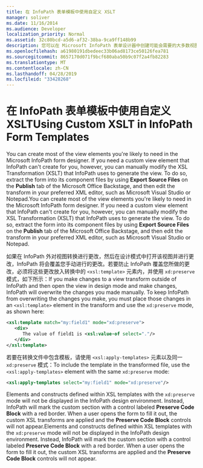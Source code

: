 ```yaml
---
title: 在 InfoPath 表单模板中使用自定义 XSLT
manager: soliver
ms.date: 11/16/2014
ms.audience: Developer
localization_priority: Normal
ms.assetid: 32c80bcd-a5d6-af32-38ba-9ca9ff148b99
description: 您可以在 Microsoft InfoPath 表单设计器中创建可能会需要的大多数视图元素。但是，如果需要 InfoPath 无法创建的自定义视图元素，则可以手动修改 InfoPath 用于生成视图的 XSL 转换 (XSLT)。为此，请使用 Microsoft Office Backstage 的发布选项卡上的导出源文件，将表单提取到其组件文件中，然后在首选的 XML 编辑器（如 Microsoft Visual Studio 或记事本）中编辑转换。
ms.openlocfilehash: a61980191dbedeec33b06ad8173ce50126fea781
ms.sourcegitcommit: 8657170d071f9bcf680aba50b9c07f2a4fb82283
ms.translationtype: MT
ms.contentlocale: zh-CN
ms.lasthandoff: 04/28/2019
ms.locfileid: "33428268"
---
```

# <a name="using-custom-xslt-in-infopath-form-templates"></a><span data-ttu-id="89e4d-105">在 InfoPath 表单模板中使用自定义 XSLT</span><span class="sxs-lookup"><span data-stu-id="89e4d-105">Using Custom XSLT in InfoPath Form Templates</span></span>

<span data-ttu-id="89e4d-p102">You can create most of the view elements you're likely to need in the Microsoft InfoPath form designer. If you need a custom view element that InfoPath can't create for you, however, you can manually modify the XSL Transformation (XSLT) that InfoPath uses to generate the view. To do so, extract the form into its component files by using **Export Source Files** on the **Publish** tab of the Microsoft Office Backstage, and then edit the transform in your preferred XML editor, such as Microsoft Visual Studio or Notepad.</span><span class="sxs-lookup"><span data-stu-id="89e4d-p102">You can create most of the view elements you're likely to need in the Microsoft InfoPath form designer. If you need a custom view element that InfoPath can't create for you, however, you can manually modify the XSL Transformation (XSLT) that InfoPath uses to generate the view. To do so, extract the form into its component files by using **Export Source Files** on the **Publish** tab of the Microsoft Office Backstage, and then edit the transform in your preferred XML editor, such as Microsoft Visual Studio or Notepad.</span></span> 
  
<span data-ttu-id="89e4d-p103">如果在 InfoPath 外对视图转换进行更改，然后在设计模式中打开该视图并进行更改，InfoPath 将会覆盖您手动进行的更改。若要防止 InfoPath 覆盖您所做的更改，必须将这些更改放入转换中的  `<xsl:template>` 元素内，并使用  `xd:preserve` 模式，如下所示：</span><span class="sxs-lookup"><span data-stu-id="89e4d-p103">If you make changes to a view transform outside of InfoPath and then open the view in design mode and make changes, InfoPath will overwrite the changes you made manually. To keep InfoPath from overwriting the changes you make, you must place those changes in an  `<xsl:template>` element in the transform and use the  `xd:preserve` mode, as shown here:</span></span> 
  
```XML
<xsl:template match="my:field1" mode="xd:preserve"> 
   <div> 
      The value of field1 is <xsl:value-of select="."/> 
   </div> 
</xsl:template>
```

<span data-ttu-id="89e4d-111">若要在转换文件中包含模板，请使用  `<xsl:apply-templates>` 元素以及同一  `xd:preserve` 模式：</span><span class="sxs-lookup"><span data-stu-id="89e4d-111">To include the template in the transformed file, use the  `<xsl:apply-templates>` element with the same  `xd:preserve` mode:</span></span> 
  
```XML
<xsl:apply-templates select="my:field1" mode="xd:preserve"/>
```

<span data-ttu-id="89e4d-p104">Elements and constructs defined within XSL templates with the  `xd:preserve` mode will not be displayed in the InfoPath design environment. Instead, InfoPath will mark the custom section with a control labeled **Preserve Code Block** with a red border. When a user opens the form to fill it out, the custom XSL transforms are applied and the **Preserve Code Block** controls will not appear.</span><span class="sxs-lookup"><span data-stu-id="89e4d-p104">Elements and constructs defined within XSL templates with the  `xd:preserve` mode will not be displayed in the InfoPath design environment. Instead, InfoPath will mark the custom section with a control labeled **Preserve Code Block** with a red border. When a user opens the form to fill it out, the custom XSL transforms are applied and the **Preserve Code Block** controls will not appear.</span></span> 
  

